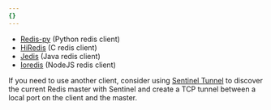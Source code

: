 ```yaml
---
{}
---
```

* [Redis-py](https://github.com/andymccurdy/redis-py) (Python redis client)
* [HiRedis](https://github.com/redis/hiredis) (C redis client)
* [Jedis](https://github.com/xetorthio/jedis) (Java redis client)
* [Ioredis](https://github.com/luin/ioredis) (NodeJS redis client)

If you need to use another client, consider using [Sentinel Tunnel](https://github.com/RedisLabs/sentinel_tunnel)
to discover the current Redis master with Sentinel and create a TCP tunnel between a local port on the client and the master.

